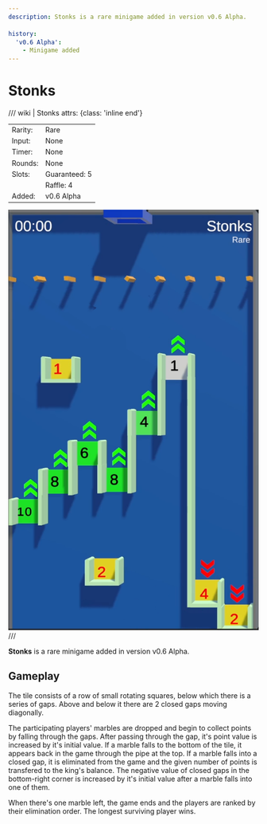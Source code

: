 ```yaml
---
description: Stonks is a rare minigame added in version v0.6 Alpha.

history:
  'v0.6 Alpha':
    - Minigame added
---
```


# Stonks

/// wiki | Stonks
    attrs: {class: 'inline end'}

|         |               |
|---------|---------------|
| Rarity: | Rare          |
| Input:  | None          |
| Timer:  | None          |
| Rounds: | None          |
| Slots:  | Guaranteed: 5 |
|         | Raffle: 4     |
| Added:  | v0.6 Alpha    |

![stonks](../../assets/images/minigames/twitch/stonks.png)
///

**Stonks** is a rare minigame added in version v0.6 Alpha.

## Gameplay

The tile consists of a row of small rotating squares, below which there is a series of gaps. Above and below it there are 2 closed gaps moving diagonally.

The participating players' marbles are dropped and begin to collect points by falling through the gaps. After passing through the gap, it's point value is increased by it's initial value. If a marble falls to the bottom of the tile, it appears back in the game through the pipe at the top. If a marble falls into a closed gap, it is eliminated from the game and the given number of points is transfered to the king's balance. The negative value of closed gaps in the bottom-right corner is increased by it's initial value after a marble falls into one of them.

When there's one marble left, the game ends and the players are ranked by their elimination order. The longest surviving player wins.
